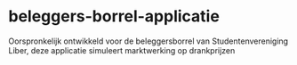 beleggers-borrel-applicatie
===========================

Oorspronkelijk ontwikkeld voor de beleggersborrel van Studentenvereniging Liber, deze applicatie simuleert marktwerking op drankprijzen
